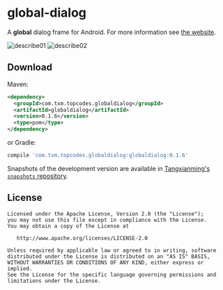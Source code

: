 global-dialog
======

A **global** dialog frame for Android. For more information see [the website][1].

![describe01](http://upload-images.jianshu.io/upload_images/2109293-dec5ac150c17ff3e.gif?imageMogr2/auto-orient/strip "情况1")
![describe02](http://upload-images.jianshu.io/upload_images/2109293-2de343c7cf8efe06.gif?imageMogr2/auto-orient/strip "情况N")

Download
--------

Maven:
```xml
<dependency>
  <groupId>com.txm.topcodes.globaldialog</groupId>
  <artifactId>globaldialog</artifactId>
  <version>0.1.6</version>
  <type>pom</type>
</dependency>
```
or Gradle:
```groovy
compile 'com.txm.topcodes.globaldialog:globaldialog:0.1.6'
```

Snapshots of the development version are available in [Tangxianming's `snapshots` repository][snap].

License
-------

    Licensed under the Apache License, Version 2.0 (the "License");
    you may not use this file except in compliance with the License.
    You may obtain a copy of the License at

       http://www.apache.org/licenses/LICENSE-2.0

    Unless required by applicable law or agreed to in writing, software
    distributed under the License is distributed on an "AS IS" BASIS,
    WITHOUT WARRANTIES OR CONDITIONS OF ANY KIND, either express or implied.
    See the License for the specific language governing permissions and
    limitations under the License.


 [1]: http://www.jianshu.com/writer#/notebooks/6767015/notes/13166270
 [snap]: https://dl.bintray.com/kimball/maven/
